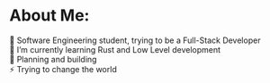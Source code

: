 # About Me:
🔭 Software Engineering student, trying to be a Full-Stack Developer<br>🌱 I’m currently learning Rust and Low Level development<br>💬 Planning and building <br>⚡ Trying to change the world
